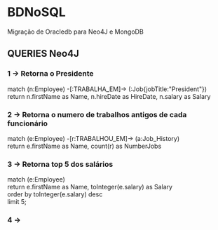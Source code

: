 # BDNoSQL
Migração de Oracledb para Neo4J e MongoDB

## QUERIES Neo4J

### 1 -> Retorna o Presidente 
match (n:Employee) -[:TRABALHA_EM]-> (:Job{jobTitle:"President"})  
return n.firstName as Name, n.hireDate as HireDate, n.salary as Salary  

### 2 ->  Retorna o numero de trabalhos antigos de cada funcionário
match (e:Employee) -[r:TRABALHOU_EM]-> (a:Job_History)  
return e.firstName as Name, count(r) as NumberJobs

### 3 -> Retorna top 5 dos salários
match (e:Employee)  
return e.firstName as Name, toInteger(e.salary) as Salary  
order by toInteger(e.salary) desc  
limit 5;

### 4 -> 


